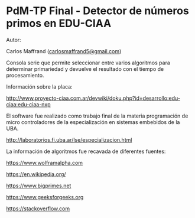 # PdM-TP Final - Detector de números primos en EDU-CIAA

Autor:

Carlos Maffrand (carlosmaffrand5@gmail.com)

Consola serie que permite seleccionar entre varios algoritmos para determinar primariedad y devuelve el resultado con el tiempo de procesamiento.

Información sobre la placa:

http://www.proyecto-ciaa.com.ar/devwiki/doku.php?id=desarrollo:edu-ciaa:edu-ciaa-nxp

El software fue realizado como trabajo final de la materia programación de micro controladores de la especialización en sistemas embebidos de la UBA.

http://laboratorios.fi.uba.ar/lse/especializacion.html

La información de algoritmos fue recavada de diferentes fuentes:

https://www.wolframalpha.com

https://en.wikipedia.org/

https://www.bigprimes.net

https://www.geeksforgeeks.org

https://stackoverflow.com
